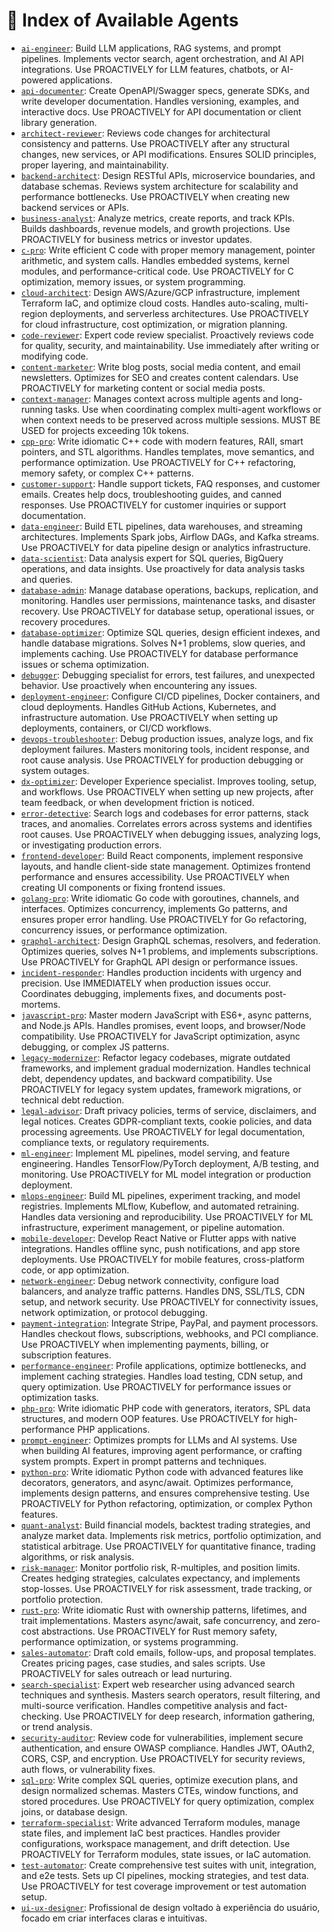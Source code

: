 # 📘 Index of Available Agents

- [`ai-engineer`](ai-engineer.md): Build LLM applications, RAG systems, and prompt pipelines. Implements vector search, agent orchestration, and AI API integrations. Use PROACTIVELY for LLM features, chatbots, or AI-powered applications.
- [`api-documenter`](api-documenter.md): Create OpenAPI/Swagger specs, generate SDKs, and write developer documentation. Handles versioning, examples, and interactive docs. Use PROACTIVELY for API documentation or client library generation.
- [`architect-reviewer`](architect-review.md): Reviews code changes for architectural consistency and patterns. Use PROACTIVELY after any structural changes, new services, or API modifications. Ensures SOLID principles, proper layering, and maintainability.
- [`backend-architect`](backend-architect.md): Design RESTful APIs, microservice boundaries, and database schemas. Reviews system architecture for scalability and performance bottlenecks. Use PROACTIVELY when creating new backend services or APIs.
- [`business-analyst`](business-analyst.md): Analyze metrics, create reports, and track KPIs. Builds dashboards, revenue models, and growth projections. Use PROACTIVELY for business metrics or investor updates.
- [`c-pro`](c-pro.md): Write efficient C code with proper memory management, pointer arithmetic, and system calls. Handles embedded systems, kernel modules, and performance-critical code. Use PROACTIVELY for C optimization, memory issues, or system programming.
- [`cloud-architect`](cloud-architect.md): Design AWS/Azure/GCP infrastructure, implement Terraform IaC, and optimize cloud costs. Handles auto-scaling, multi-region deployments, and serverless architectures. Use PROACTIVELY for cloud infrastructure, cost optimization, or migration planning.
- [`code-reviewer`](code-reviewer.md): Expert code review specialist. Proactively reviews code for quality, security, and maintainability. Use immediately after writing or modifying code.
- [`content-marketer`](content-marketer.md): Write blog posts, social media content, and email newsletters. Optimizes for SEO and creates content calendars. Use PROACTIVELY for marketing content or social media posts.
- [`context-manager`](context-manager.md): Manages context across multiple agents and long-running tasks. Use when coordinating complex multi-agent workflows or when context needs to be preserved across multiple sessions. MUST BE USED for projects exceeding 10k tokens.
- [`cpp-pro`](cpp-pro.md): Write idiomatic C++ code with modern features, RAII, smart pointers, and STL algorithms. Handles templates, move semantics, and performance optimization. Use PROACTIVELY for C++ refactoring, memory safety, or complex C++ patterns.
- [`customer-support`](customer-support.md): Handle support tickets, FAQ responses, and customer emails. Creates help docs, troubleshooting guides, and canned responses. Use PROACTIVELY for customer inquiries or support documentation.
- [`data-engineer`](data-engineer.md): Build ETL pipelines, data warehouses, and streaming architectures. Implements Spark jobs, Airflow DAGs, and Kafka streams. Use PROACTIVELY for data pipeline design or analytics infrastructure.
- [`data-scientist`](data-scientist.md): Data analysis expert for SQL queries, BigQuery operations, and data insights. Use proactively for data analysis tasks and queries.
- [`database-admin`](database-admin.md): Manage database operations, backups, replication, and monitoring. Handles user permissions, maintenance tasks, and disaster recovery. Use PROACTIVELY for database setup, operational issues, or recovery procedures.
- [`database-optimizer`](database-optimizer.md): Optimize SQL queries, design efficient indexes, and handle database migrations. Solves N+1 problems, slow queries, and implements caching. Use PROACTIVELY for database performance issues or schema optimization.
- [`debugger`](debugger.md): Debugging specialist for errors, test failures, and unexpected behavior. Use proactively when encountering any issues.
- [`deployment-engineer`](deployment-engineer.md): Configure CI/CD pipelines, Docker containers, and cloud deployments. Handles GitHub Actions, Kubernetes, and infrastructure automation. Use PROACTIVELY when setting up deployments, containers, or CI/CD workflows.
- [`devops-troubleshooter`](devops-troubleshooter.md): Debug production issues, analyze logs, and fix deployment failures. Masters monitoring tools, incident response, and root cause analysis. Use PROACTIVELY for production debugging or system outages.
- [`dx-optimizer`](dx-optimizer.md): Developer Experience specialist. Improves tooling, setup, and workflows. Use PROACTIVELY when setting up new projects, after team feedback, or when development friction is noticed.
- [`error-detective`](error-detective.md): Search logs and codebases for error patterns, stack traces, and anomalies. Correlates errors across systems and identifies root causes. Use PROACTIVELY when debugging issues, analyzing logs, or investigating production errors.
- [`frontend-developer`](frontend-developer.md): Build React components, implement responsive layouts, and handle client-side state management. Optimizes frontend performance and ensures accessibility. Use PROACTIVELY when creating UI components or fixing frontend issues.
- [`golang-pro`](golang-pro.md): Write idiomatic Go code with goroutines, channels, and interfaces. Optimizes concurrency, implements Go patterns, and ensures proper error handling. Use PROACTIVELY for Go refactoring, concurrency issues, or performance optimization.
- [`graphql-architect`](graphql-architect.md): Design GraphQL schemas, resolvers, and federation. Optimizes queries, solves N+1 problems, and implements subscriptions. Use PROACTIVELY for GraphQL API design or performance issues.
- [`incident-responder`](incident-responder.md): Handles production incidents with urgency and precision. Use IMMEDIATELY when production issues occur. Coordinates debugging, implements fixes, and documents post-mortems.
- [`javascript-pro`](javascript-pro.md): Master modern JavaScript with ES6+, async patterns, and Node.js APIs. Handles promises, event loops, and browser/Node compatibility. Use PROACTIVELY for JavaScript optimization, async debugging, or complex JS patterns.
- [`legacy-modernizer`](legacy-modernizer.md): Refactor legacy codebases, migrate outdated frameworks, and implement gradual modernization. Handles technical debt, dependency updates, and backward compatibility. Use PROACTIVELY for legacy system updates, framework migrations, or technical debt reduction.
- [`legal-advisor`](legal-advisor.md): Draft privacy policies, terms of service, disclaimers, and legal notices. Creates GDPR-compliant texts, cookie policies, and data processing agreements. Use PROACTIVELY for legal documentation, compliance texts, or regulatory requirements.
- [`ml-engineer`](ml-engineer.md): Implement ML pipelines, model serving, and feature engineering. Handles TensorFlow/PyTorch deployment, A/B testing, and monitoring. Use PROACTIVELY for ML model integration or production deployment.
- [`mlops-engineer`](mlops-engineer.md): Build ML pipelines, experiment tracking, and model registries. Implements MLflow, Kubeflow, and automated retraining. Handles data versioning and reproducibility. Use PROACTIVELY for ML infrastructure, experiment management, or pipeline automation.
- [`mobile-developer`](mobile-developer.md): Develop React Native or Flutter apps with native integrations. Handles offline sync, push notifications, and app store deployments. Use PROACTIVELY for mobile features, cross-platform code, or app optimization.
- [`network-engineer`](network-engineer.md): Debug network connectivity, configure load balancers, and analyze traffic patterns. Handles DNS, SSL/TLS, CDN setup, and network security. Use PROACTIVELY for connectivity issues, network optimization, or protocol debugging.
- [`payment-integration`](payment-integration.md): Integrate Stripe, PayPal, and payment processors. Handles checkout flows, subscriptions, webhooks, and PCI compliance. Use PROACTIVELY when implementing payments, billing, or subscription features.
- [`performance-engineer`](performance-engineer.md): Profile applications, optimize bottlenecks, and implement caching strategies. Handles load testing, CDN setup, and query optimization. Use PROACTIVELY for performance issues or optimization tasks.
- [`php-pro`](php-pro.md): Write idiomatic PHP code with generators, iterators, SPL data structures, and modern OOP features. Use PROACTIVELY for high-performance PHP applications.
- [`prompt-engineer`](prompt-engineer.md): Optimizes prompts for LLMs and AI systems. Use when building AI features, improving agent performance, or crafting system prompts. Expert in prompt patterns and techniques.
- [`python-pro`](python-pro.md): Write idiomatic Python code with advanced features like decorators, generators, and async/await. Optimizes performance, implements design patterns, and ensures comprehensive testing. Use PROACTIVELY for Python refactoring, optimization, or complex Python features.
- [`quant-analyst`](quant-analyst.md): Build financial models, backtest trading strategies, and analyze market data. Implements risk metrics, portfolio optimization, and statistical arbitrage. Use PROACTIVELY for quantitative finance, trading algorithms, or risk analysis.
- [`risk-manager`](risk-manager.md): Monitor portfolio risk, R-multiples, and position limits. Creates hedging strategies, calculates expectancy, and implements stop-losses. Use PROACTIVELY for risk assessment, trade tracking, or portfolio protection.
- [`rust-pro`](rust-pro.md): Write idiomatic Rust with ownership patterns, lifetimes, and trait implementations. Masters async/await, safe concurrency, and zero-cost abstractions. Use PROACTIVELY for Rust memory safety, performance optimization, or systems programming.
- [`sales-automator`](sales-automator.md): Draft cold emails, follow-ups, and proposal templates. Creates pricing pages, case studies, and sales scripts. Use PROACTIVELY for sales outreach or lead nurturing.
- [`search-specialist`](search-specialist.md): Expert web researcher using advanced search techniques and synthesis. Masters search operators, result filtering, and multi-source verification. Handles competitive analysis and fact-checking. Use PROACTIVELY for deep research, information gathering, or trend analysis.
- [`security-auditor`](security-auditor.md): Review code for vulnerabilities, implement secure authentication, and ensure OWASP compliance. Handles JWT, OAuth2, CORS, CSP, and encryption. Use PROACTIVELY for security reviews, auth flows, or vulnerability fixes.
- [`sql-pro`](sql-pro.md): Write complex SQL queries, optimize execution plans, and design normalized schemas. Masters CTEs, window functions, and stored procedures. Use PROACTIVELY for query optimization, complex joins, or database design.
- [`terraform-specialist`](terraform-specialist.md): Write advanced Terraform modules, manage state files, and implement IaC best practices. Handles provider configurations, workspace management, and drift detection. Use PROACTIVELY for Terraform modules, state issues, or IaC automation.
- [`test-automator`](test-automator.md): Create comprehensive test suites with unit, integration, and e2e tests. Sets up CI pipelines, mocking strategies, and test data. Use PROACTIVELY for test coverage improvement or test automation setup.
- [`ui-ux-designer`](ui-ux-designer.md): Profissional de design voltado à experiência do usuário, focado em criar interfaces claras e intuitivas.
